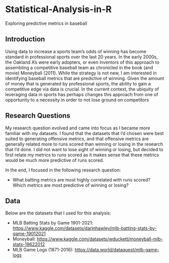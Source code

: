 # Statistical-Analysis-in-R
Exploring predictive metrics in  baseball

<h2>Introduction</h2>
<p> Using data to increase a sports team’s odds of winning has become standard in professional sports over the last 20 years. In the early 2000s, the Oakland A’s were early adopters, or even inventors of this approach to assembling a competitive baseball team as chronicled in the book (and movie) Moneyball (2011). While the strategy is not new, I am interested in identifying baseball metrics that are predictive of winning. Given the amount of money that is generated by professional sports, the ability to gain a competitive edge via data is crucial. In the current context, the ubiquity of leveraging data in sports has perhaps changes this approach from one of opportunity to a necessity in order to not lose ground on competitors </p>
  
  <h2>Research Questions</h2>
<p>My research question evolved and came into focus as I became more familiar with my datasets. I found that the datasets that I’d chosen were best suited to generating offensive metrics, and that offensive metrics are generally related more to runs scored than winning or losing in the research that I’d done. I did not want to lose sight of winning or losing, but decided to first relate my metrics to runs scored as it makes sense that these metrics would be much more predictive of runs scored.</p>

In the end, I focused in the following research question:
- What batting metrics are most highly correlated with runs scored? Which metrics are most predictive of winning or losing?

<h2>Data</h2>  

Below are the datasets that I used for this analysis:  
- MLB Batting Stats by Game 1901-2021: https://www.kaggle.com/datasets/darinhawley/mlb-batting-stats-by-game-19012021  
- Moneyball: https://www.kaggle.com/datasets/wduckett/moneyball-mlb-stats-19622012  
- MLB Game Logs (1871-2016): https://data.world/dataquest/mlb-game-logs

